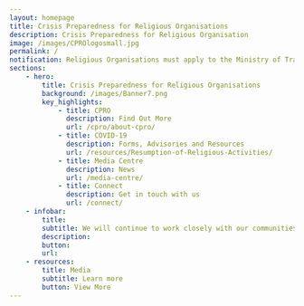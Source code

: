 ```yaml
---
layout: homepage
title: Crisis Preparedness for Religious Organisations
description: Crisis Preparedness for Religious Organisation
image: /images/CPROlogosmall.jpg
permalink: /
notification: Religious Organisations must apply to the Ministry of Trade and Industry for a <a target="_blank" href="https://covid.gobusiness.gov.sg/">Time-Limited Exemption </a> one day prior to proceeding with permitted on-site activities and must inform MCCY of these applications. Click <a target="_blank" href="https://go.gov.sg/tledetails">here</a> to do so.
sections:
    - hero:
        title: Crisis Preparedness for Religious Organisations
        background: /images/Banner7.png
        key_highlights:
            - title: CPRO
              description: Find Out More
              url: /cpro/about-cpro/
            - title: COVID-19
              description: Forms, Advisories and Resources
              url: /resources/Resumption-of-Religious-Activities/
            - title: Media Centre
              description: News
              url: /media-centre/
            - title: Connect
              description: Get in touch with us
              url: /connect/
    - infobar:
        title:
        subtitle: We will continue to work closely with our communities to keep Singapore and our people safe. To protect everyone’s well-being, we urge our congregants to work with their religious leaders in implementing the precautionary measures advised by MOH and MCCY. By supporting each other in these challenging times and exercising social responsibility, we can overcome COVID-19, and emerge even stronger and more resilient. - Statement in support of staying united against COVID-19, National Steering Committee on Racial and Religious Harmony, 25 March 2020 
        description: 
        button:
        url:
    - resources:
        title: Media
        subtitle: Learn more
        button: View More
---
```

